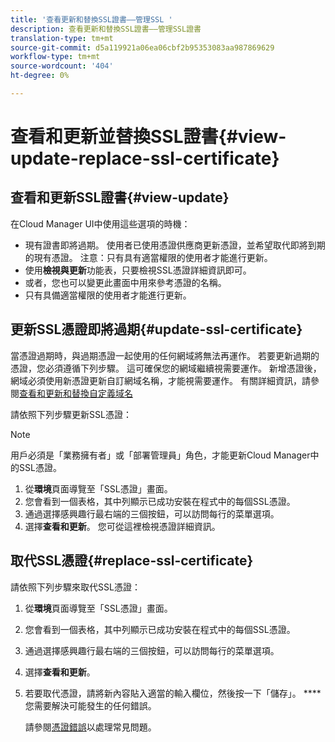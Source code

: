 ```yaml
---
title: '查看更新和替換SSL證書——管理SSL '
description: 查看更新和替換SSL證書——管理SSL證書
translation-type: tm+mt
source-git-commit: d5a119921a06ea06cbf2b95353083aa987869629
workflow-type: tm+mt
source-wordcount: '404'
ht-degree: 0%

---
```



# 查看和更新並替換SSL證書{#view-update-replace-ssl-certificate}

## 查看和更新SSL證書{#view-update}

在Cloud Manager UI中使用這些選項的時機：

* 現有證書即將過期。 使用者已使用憑證供應商更新憑證，並希望取代即將到期的現有憑證。 注意：只有具有適當權限的使用者才能進行更新。
* 使用&#x200B;**檢視與更新**&#x200B;功能表，只要檢視SSL憑證詳細資訊即可。
* 或者，您也可以變更此畫面中用來參考憑證的名稱。
* 只有具備適當權限的使用者才能進行更新。


## 更新SSL憑證即將過期{#update-ssl-certificate}

當憑證過期時，與過期憑證一起使用的任何網域將無法再運作。 若要更新過期的憑證，您必須遵循下列步驟。 這可確保您的網域繼續視需要運作。 新增憑證後，網域必須使用新憑證更新自訂網域名稱，才能視需要運作。 有關詳細資訊，請參閱[查看和更新和替換自定義域名](/help/implementing/cloud-manager/custom-domain-names/view-update-replace-custom-domain-name.md)

請依照下列步驟更新SSL憑證：

>[!NOTE]
>用戶必須是「業務擁有者」或「部署管理員」角色，才能更新Cloud Manager中的SSL憑證。

1. 從&#x200B;**環境**&#x200B;頁面導覽至「SSL憑證」畫面。
1. 您會看到一個表格，其中列顯示已成功安裝在程式中的每個SSL憑證。
1. 通過選擇感興趣行最右端的三個按鈕，可以訪問每行的菜單選項。
1. 選擇&#x200B;**查看和更新**。 您可從這裡檢視憑證詳細資訊。

## 取代SSL憑證{#replace-ssl-certificate}

請依照下列步驟來取代SSL憑證：

1. 從&#x200B;**環境**&#x200B;頁面導覽至「SSL憑證」畫面。
1. 您會看到一個表格，其中列顯示已成功安裝在程式中的每個SSL憑證。
1. 通過選擇感興趣行最右端的三個按鈕，可以訪問每行的菜單選項。
1. 選擇&#x200B;**查看和更新**。
1. 若要取代憑證，請將新內容貼入適當的輸入欄位，然後按一下「儲存」。 ****&#x200B;您需要解決可能發生的任何錯誤。

   請參閱[憑證錯誤](/help/implementing/cloud-manager/managing-ssl-certifications/add-ssl-certificate.md#certificate-error)以處理常見問題。